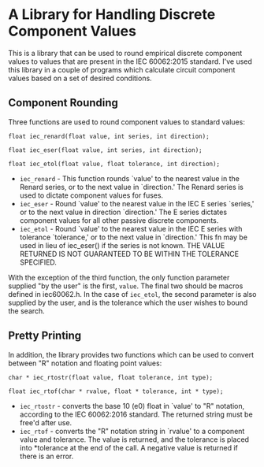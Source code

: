 # A Library for Handling Discrete Component Values #

This is a library that can be used to round empirical discrete component
values to values that are present in the IEC 60062:2015 standard. I've used
this library in a couple of programs which calculate circuit component values
based on a set of desired conditions.<br/>
## Component Rounding ##
Three functions are used to round component values to standard values:

`float iec_renard(float value, int series, int direction);`

`float iec_eser(float value, int series, int direction);`

`float iec_etol(float value, float tolerance, int direction);`


* `iec_renard` - This function rounds \`value' to the nearest
  value in the Renard series, or to the next value in \`direction.' The Renard
  series is used to dictate component values for fuses.
* `iec_eser` - Round \`value' to the nearest value in the IEC E
  series \`series,' or to the next value in direction \`direction.' The E
  series dictates component values for all other passive discrete components.
* `iec_etol` - Round \`value' to the nearest value in the IEC E
  series with tolerance \`tolerance,' or to the next value in \`direction.' This
  fn may be used in lieu of iec_eser() if the series is not known. THE VALUE
  RETURNED IS NOT GUARANTEED TO BE WITHIN THE TOLERANCE SPECIFIED.

With the exception of the third function, the only function parameter supplied
"by the user" is the first, `value`. The final two should be macros
defined in iec60062.h. In the case of `iec_etol`, the second
parameter is also supplied by the user, and is the tolerance which the user
wishes to bound the search.

## Pretty Printing ##
In addition, the library provides two functions which can be used to convert
between "R" notation and floating point values:

`char * iec_rtostr(float value, float tolerance, int type);`

`float iec_rtof(char * rvalue, float * tolerance, int * type);`

* `iec_rtostr` - converts the base 10 (e0) float in \`value'
  to "R" notation, according to the IEC 60062:2016 standard. The returned
  string must be free'd after use.
* `iec_rtof` - converts the "R" notation string in \`rvalue'
  to a component value and tolerance. The value is returned, and the
  tolerance is placed into *tolerance at the end of the call. A negative
  value is returned if there is an error.
